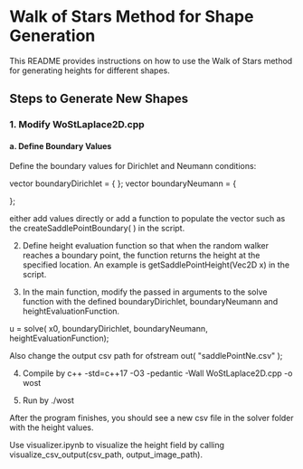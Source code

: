 # Walk of Stars Method for Shape Generation

This README provides instructions on how to use the Walk of Stars method for generating heights for different shapes.

## Steps to Generate New Shapes

### 1. Modify WoStLaplace2D.cpp

#### a. Define Boundary Values

Define the boundary values for Dirichlet and Neumann conditions:

vector<Polyline> boundaryDirichlet = {
};
vector<Polyline> boundaryNeumann = {

};

either add values directly or add a function to populate the vector such as the createSaddlePointBoundary( ) in the script. 

2. Define height evaluation function so that when the random walker reaches a boundary point, the function returns the height at the specified location.
An example is getSaddlePointHeight(Vec2D x) in the script. 

3. In the main function, modify the passed in arguments to the solve function with the defined boundaryDirichlet, boundaryNeumann and heightEvaluationFunction. 

u = solve( x0, boundaryDirichlet, boundaryNeumann, heightEvaluationFunction);

Also change the output csv path for ofstream out( "saddlePointNe.csv" ); 

4. Compile by c++ -std=c++17 -O3 -pedantic -Wall WoStLaplace2D.cpp -o wost

5. Run by ./wost

After the program finishes, you should see a new csv file in the solver folder with the height values. 

Use visualizer.ipynb to visualize the height field by calling visualize_csv_output(csv_path, output_image_path). 
